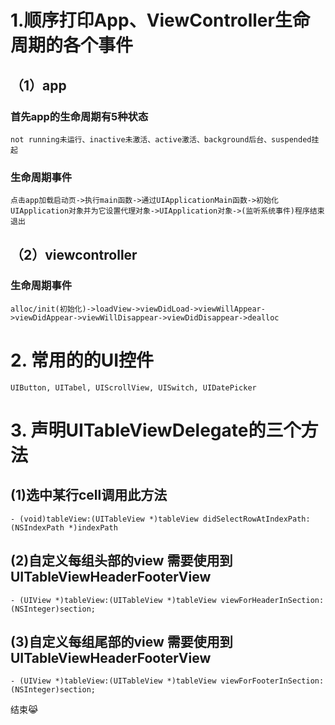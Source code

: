 # 1.顺序打印App、ViewController生命周期的各个事件
## （1）app
### 首先app的生命周期有5种状态
    not running未运行、inactive未激活、active激活、background后台、suspended挂起
### 生命周期事件
    点击app加载启动页->执行main函数->通过UIApplicationMain函数->初始化UIApplication对象并为它设置代理对象->UIApplication对象->(监听系统事件)程序结束退出
## （2）viewcontroller
### 生命周期事件
    alloc/init(初始化)->loadView->viewDidLoad->viewWillAppear->viewDidAppear->viewWillDisappear->viewDidDisappear->dealloc
# 2. 常用的的UI控件
    UIButton, UITabel, UIScrollView, UISwitch, UIDatePicker
# 3. 声明UITableViewDelegate的三个方法
## (1)选中某行cell调用此方法
    - (void)tableView:(UITableView *)tableView didSelectRowAtIndexPath:(NSIndexPath *)indexPath
## (2)自定义每组头部的view 需要使用到UITableViewHeaderFooterView
    - (UIView *)tableView:(UITableView *)tableView viewForHeaderInSection:(NSInteger)section; 
## (3)自定义每组尾部的view 需要使用到UITableViewHeaderFooterView
    - (UIView *)tableView:(UITableView *)tableView viewForFooterInSection:(NSInteger)section;

结束:joy_cat:
